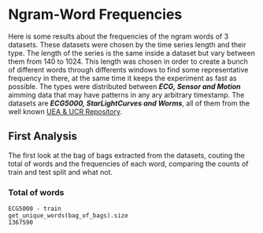
# Ngram-Word Frequencies

Here is some results about the frequencies of the ngram words of 3 datasets. These datasets were chosen by the time series length and their type.
The length of the series is the same inside a dataset but vary between them from 140 to 1024. This length was chosen in order to create a bunch of
different words through differents windows to find some representative frequency in there, at the same time it keeps the experiment as fast as possible.
The types were distributed between **_ECG, Sensor and Motion_** aimming data that may have patterns in any ary arbitrary timestamp.
The datasets are **_ECG5000, StarLightCurves and Worms_**, all of them from the well known [UEA & UCR Repository](https://timeseriesclassication.com/).

## First Analysis

The first look at the bag of bags extracted from the datasets, couting the total of words and the frequencies of each word,
comparing the counts of train and test split and what not.

### Total of words
```
ECG5000 - train
get_unique_words(bag_of_bags).size
1367590
```
